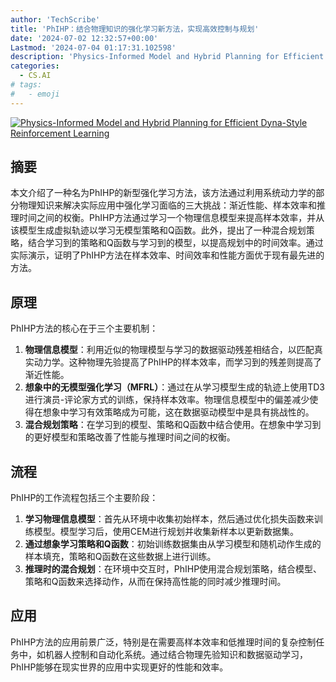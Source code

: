 ```yaml
---
author: 'TechScribe'
title: 'PhIHP：结合物理知识的强化学习新方法，实现高效控制与规划'
date: '2024-07-02 12:32:57+00:00'
Lastmod: '2024-07-04 01:17:31.102598'
description: 'Physics-Informed Model and Hybrid Planning for Efficient Dyna-Style Reinforcement Learning'
categories:
  - CS.AI
# tags:
#   - emoji
---
```


[![Physics-Informed Model and Hybrid Planning for Efficient Dyna-Style Reinforcement Learning](https://arxiv-research-1301205113.cos.ap-guangzhou.myqcloud.com/images/2407.02217v1.pdf_0.jpg)](https://arxiv.org/abs/2407.02217v1)

## 摘要

本文介绍了一种名为PhIHP的新型强化学习方法，该方法通过利用系统动力学的部分物理知识来解决实际应用中强化学习面临的三大挑战：渐近性能、样本效率和推理时间之间的权衡。PhIHP方法通过学习一个物理信息模型来提高样本效率，并从该模型生成虚拟轨迹以学习无模型策略和Q函数。此外，提出了一种混合规划策略，结合学习到的策略和Q函数与学习到的模型，以提高规划中的时间效率。通过实际演示，证明了PhIHP方法在样本效率、时间效率和性能方面优于现有最先进的方法。<!--more-->

## 原理

PhIHP方法的核心在于三个主要机制：
1. **物理信息模型**：利用近似的物理模型与学习的数据驱动残差相结合，以匹配真实动力学。这种物理先验提高了PhIHP的样本效率，而学习到的残差则提高了渐近性能。
2. **想象中的无模型强化学习（MFRL）**：通过在从学习模型生成的轨迹上使用TD3进行演员-评论家方式的训练，保持样本效率。物理信息模型中的偏差减少使得在想象中学习有效策略成为可能，这在数据驱动模型中是具有挑战性的。
3. **混合规划策略**：在学习到的模型、策略和Q函数中结合使用。在想象中学习到的更好模型和策略改善了性能与推理时间之间的权衡。

## 流程

PhIHP的工作流程包括三个主要阶段：
1. **学习物理信息模型**：首先从环境中收集初始样本，然后通过优化损失函数来训练模型。模型学习后，使用CEM进行规划并收集新样本以更新数据集。
2. **通过想象学习策略和Q函数**：初始训练数据集由从学习模型和随机动作生成的样本填充，策略和Q函数在这些数据上进行训练。
3. **推理时的混合规划**：在环境中交互时，PhIHP使用混合规划策略，结合模型、策略和Q函数来选择动作，从而在保持高性能的同时减少推理时间。

## 应用

PhIHP方法的应用前景广泛，特别是在需要高样本效率和低推理时间的复杂控制任务中，如机器人控制和自动化系统。通过结合物理先验知识和数据驱动学习，PhIHP能够在现实世界的应用中实现更好的性能和效率。